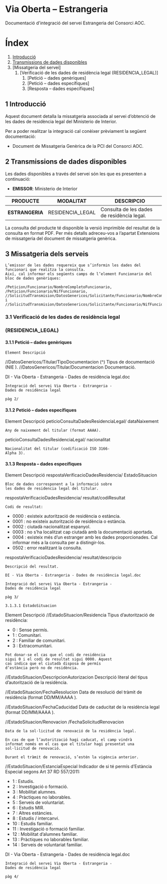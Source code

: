 # Via Oberta – Estrangeria
Documentació d'integració del servei Estrangeria del Consorci AOC.

# **Índex** #

1. [Introducció](#1)
2. [Transmissions de dades disponibles](#2)
3. [Missatgeria del servei]
   1. [Verificació de les dades de residència legal (RESIDENCIA_LEGAL)]
      1. [Petició – dades genèriques]
      2. [Petició – dades específiques]
      3. [Resposta – dades específiques]

## 1 Introducció <a name="1"></a>

Aquest document detalla la missatgeria associada al servei d’obtenció de les dades de residència
legal del Ministerio de Interior.

Per a poder realitzar la integració cal conèixer prèviament la següent documentació:

- Document de Missatgeria Genèrica de la PCI del Consorci AOC.

## 2 Transmissions de dades disponibles <a name="2"></a>

Les dades disponibles a través del servei són les que es presenten a continuació:

- **EMISSOR**: Ministerio de Interior 

| **PRODUCTE** | **MODALITAT** | **DESCRIPCIO** |
| --- | --- | --- |
| **ESTRANGERIA** | RESIDENCIA_LEGAL  | Consulta de les dades de residència legal.

La consulta del producte té disponible la versió imprimible del resultat de la consulta en format PDF.
Per més detalls adreceu-vos a l’apartat Extensions de missatgeria del document de missatgeria
genèrica. 

## 3 Missatgeria dels serveis

```
L’emissor de les dades requereix que s’informin les dades del funcionari que realitza la consulta.
Així, cal informar els següents camps de l’element Funcionario del bloc de dades genèriques:
```
```
/Peticion/Funcionario/NombreCompletoFuncionario,
/Peticion/Funcionario/NifFuncionario,
//SolicitudTransmision/DatosGenericos/Solicitante/Funcionario/NombreCompletoFuncionario i
//SolicitudTransmision/DatosGenericos/Solicitante/Funcionario/NifFuncionario
```
### 3.1 Verificació de les dades de residència legal

### (RESIDENCIA_LEGAL)

#### 3.1.1 Petició – dades genèriques

```
Element Descripció
```
//DatosGenericos/Titular/TipoDocumentacion (^) Tipus de documentació (NIE ).
//DatosGenericos/Titular/Documentacion Documentació.


DI - Via Oberta - Estrangeria - Dades de residència legal.doc

```
Integració del servei Via Oberta - Estrangeria -
Dades de residència legal
```
```
pàg 2/
```
#### 3.1.2 Petició – dades específiques

Element Descripció
peticioConsultaDadesResidenciaLegal/
dataNaixement

```
Any de naixement del titular (format AAAA).
```
peticioConsultaDadesResidenciaLegal/
nacionalitat

```
Nacionalitat del titular (codificació ISO 3166-
Alpha 3).
```
#### 3.1.3 Resposta – dades específiques

Element Descripció
respostaVerificacioDadesResidencia/
EstadoSituacion

```
Bloc de dades corresponent a la informació sobre
les dades de residencia legal del titular.
```
respostaVerificacioDadesResidencia/
resultat/codiResultat

```
Codi de resultat:
```
- 0000 : existeix autorització de residència o
    estància.
- 0001 : no existeix autorització de residència o
    estància.
- 0002 : ciutadà nacionalitzat espanyol.
- 0003 : no s’ha localitzat cap ciutadà amb la
    documentació aportada.
- 0004 : existeix més d’un estranger amb les
    dades proporcionades. Cal informar més a la
    consulta per a distingir-los.
- 0502 : error realitzant la consulta.

respostaVerificacioDadesResidencia/
resultat/descripcio

```
Descripció del resultat.
```

```
DI - Via Oberta - Estrangeria - Dades de residència legal.doc
```
```
Integració del servei Via Oberta - Estrangeria -
Dades de residència legal
```
```
pàg 3/
```
```
3.1.3.1 EstadoSituacion
```
Element Descripció
//EstadoSituacion/Residencia
Tipus d’autorització de residència:

- 0 : Sense permís.
- 1 : Comunitari.
- 2 : Familiar de comunitari.
- 3 : Extracomunitari.

```
Pot donar-se el cas que el codi de residència
sigui 0 i el codi de resultat sigui 0000. Aquest
cas indica que el ciutadà disposa de permís
d’estància però no de residència.
```
//EstadoSituacion/DescripcionAutorizacion
Descripció literal del tipus d’autorització de la residència.

//EstadoSituacion/FechaResolucion
Data de resolució del tràmit de residència (format
DD/MM/AAAA ).

//EstadoSituacion/FechaCaducidad
Data de caducitat de la residència legal (format
DD/MM/AAAA ).

//EstadoSituacion/Renovacion
/FechaSolicitudRenovacion

```
Data de la sol·licitud de renovació de la residència legal.
```
```
En cas de que l’autorització hagi caducat, el camp vindrà
informat només en el cas que el titular hagi presentat una
sol·licitud de renovació.
```
```
Durant el tràmit de renovació, s’estén la vigència anterior.
```
//EstadoSituacion/EstanciaEspecial
Indicador de si té permís d’Estància Especial segons Art
37 RD 557/2011:

- 1 : Estudis.
- 2 : Investigació o formació.
- 3 : Mobilitat alumnes.
- 4 : Pràctiques no laborables.
- 5 : Serveis de voluntariat.
- 6 : Estudis MIR.
- 7 : Altres estàncies.
- 8 : Estudis / intercanvi.
- 10 : Estudis familiar.
- 11 : Investigació o formació familiar.
- 12 : Mobilitat d’alumnes familiar.
- 13 : Pràctiques no laborables familiar.
- 14 : Serveis de voluntariat familiar.


DI - Via Oberta - Estrangeria - Dades de residència legal.doc

```
Integració del servei Via Oberta - Estrangeria -
Dades de residència legal
```
```
pàg 4/
```

